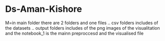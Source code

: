 # Ds-Aman-Kishore

M=in main folder there are 2 folders and one files .. csv folders includes of the datasets .. output folders includes  of the png images of the visualitation  and the notebook_1 is the mainn preproccesd and the visualised file
